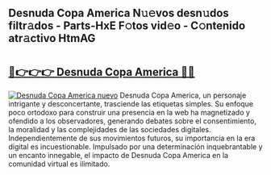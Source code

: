 ## Desnuda Copa America N𝚞𝚎vos desn𝚞dos filtr𝚊dos - Parts-HxE F𝚘tos vid𝚎o - C𝚘ntenido atr𝚊ctivo HtmAG

# <h2><a href="http://mb1spu.tromn.icu/?c=Desnuda+Copa+America">🔗👉👉👉 Desnuda Copa America 🔗🔗</a></h2>

[![Desnuda Copa America nuevo](https://i.imgur.com/pEAQMta.gif)](http://mb1spu.tromn.icu/?c=Desnuda+Copa+America)
Desnuda Copa America, un personaje intrigante y desconcertante, trasciende las etiquetas simples. Su enfoque poco ortodoxo para construir una presencia en la web ha magnetizado y ofendido a los observadores, generando debates sobre el consentimiento, la moralidad y las complejidades de las sociedades digitales. Independientemente de sus movimientos futuros, su importancia en la era digital es incuestionable. Impulsado por una determinación inquebrantable y un encanto innegable, el impacto de Desnuda Copa America en la comunidad virtual es ilimitado.
